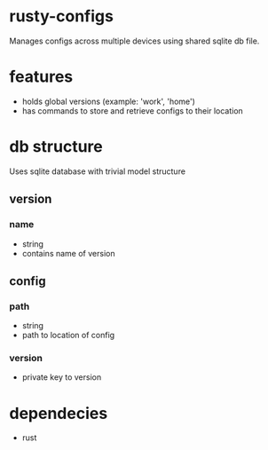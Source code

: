 # rusty-configs
Manages configs across multiple devices using shared sqlite db file.

# features
* holds global versions (example: 'work', 'home')
* has commands to store and retrieve configs to their location

# db structure
Uses sqlite database with trivial model structure

## version
### name
* string
* contains name of version

## config
### path
* string
* path to location of config
### version
* private key to version

# dependecies
* rust
